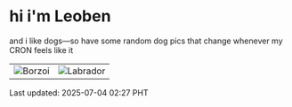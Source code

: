 # hi i'm Leoben

and i like dogs—so have some random dog pics that change whenever my CRON feels like it

|  |  |
|--------|----------|
| ![Borzoi](https://random-dog-vercel.vercel.app/api/random-borzoi?v=1751567265) | ![Labrador](https://random-dog-vercel.vercel.app/api/random-labrador?v=1751567265) |

Last updated: 2025-07-04 02:27 PHT
